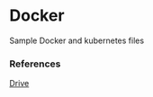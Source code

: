 # Docker
Sample Docker and kubernetes files

### References

[Drive](https://drive.google.com/drive/u/0/folders/1k8T2DlKXcatVNRLPgn5fikHVhI3kUuDf)
